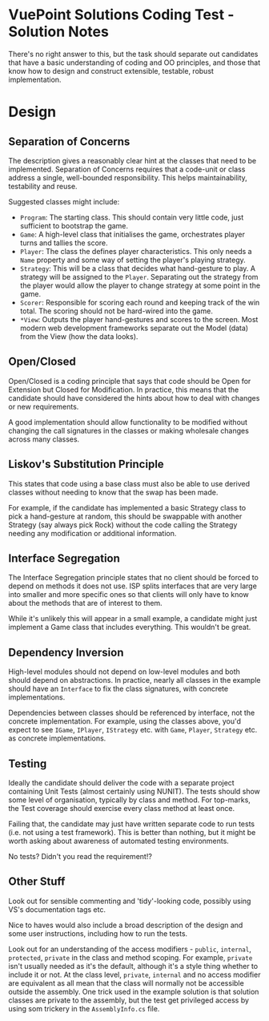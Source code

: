 # VuePoint Solutions Coding Test - Solution Notes
There's no right answer to this, but the task should separate out candidates that have a basic understanding of coding and OO principles, and those that know how to design and construct extensible, testable, robust implementation.

# Design
## Separation of Concerns
The description gives a reasonably clear hint at the classes that need to be implemented. Separation of Concerns requires that a code-unit or class address a single, well-bounded responsibility. This helps maintainability, testability and reuse.

Suggested classes might include:
- `Program`: The starting class. This should contain very little code, just sufficient to bootstrap the game.
- `Game`: A high-level class that initialises the game, orchestrates player turns and tallies the score.
- `Player`: The class the defines player characteristics. This only needs a `Name` property and some way of setting the player's playing strategy.
- `Strategy`: This will be a class that decides what hand-gesture to play. A strategy will be assigned to the `Player`. Separating out the strategy from the player would allow the player to change strategy at some point in the game.
- `Scorer`: Responsible for scoring each round and keeping track of the win total. The scoring should not be hard-wired into the game.
- `*View`: Outputs the player hand-gestures and scores to the screen. Most modern web development frameworks separate out the Model (data) from the View (how the data looks).

## Open/Closed
Open/Closed is a coding principle that says that code should be Open for Extension but Closed for Modification. In practice, this means that the candidate should have considered the hints about how to deal with changes or new requirements. 

A good implementation should allow functionality to be modified without changing the call signatures in the classes or making wholesale changes across many classes.

## Liskov's Substitution Principle
This states that code using a base class must also be able to use derived classes without needing to know that the swap has been made. 

For example, if the candidate has implemented a basic Strategy class to pick a hand-gesture at random, this should be swappable with another Strategy (say always pick Rock) without the code calling the Strategy needing any modification or additional information.

## Interface Segregation
The Interface Segregation principle states that no client should be forced to depend on methods it does not use. ISP splits interfaces that are very large into smaller and more specific ones so that clients will only have to know about the methods that are of interest to them.

While it's unlikely this will appear in a small example, a candidate might just implement a Game class that includes everything. This wouldn't be great.

## Dependency Inversion
High-level modules should not depend on low-level modules and both should depend on abstractions. In practice, nearly all classes in the example should have an `Interface` to fix the class signatures, with concrete implementations. 

Dependencies between classes should be referenced by interface, not the concrete implementation. For example, using the classes above, you'd expect to see `IGame`, `IPlayer`, `IStrategy` etc. with `Game`, `Player`, `Strategy` etc. as concrete implementations. 

## Testing
Ideally the candidate should deliver the code with a separate project containing Unit Tests (almost certainly using NUNIT). The tests should show some level of organisation, typically by class and method. For top-marks, the Test coverage should exercise every class method at least once.

Failing that, the candidate may just have written separate code to run tests (i.e. not using a test framework). This is better than nothing, but it might be worth asking about awareness of automated testing environments.

No tests? Didn't you read the requirement!?

## Other Stuff
Look out for sensible commenting and 'tidy'-looking code, possibly using VS's documentation tags etc.

Nice to haves would also include a broad description of the design and some user instructions, including how to run the tests.

Look out for an understanding of the access modifiers - `public`, `internal`, `protected`, `private` in the class and method scoping. For example, `private` isn't usually needed as it's the default, although it's a style thing whether to include it or not. At the class level, `private`, `internal` and no access modifier are equivalent as all mean that the class will normally not be accessible outside the assembly. One trick used in the example solution is that solution classes are private to the assembly, but the test get privileged access by using som trickery in the `AssemblyInfo.cs` file.